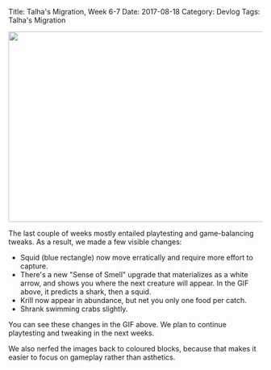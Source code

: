 Title: Talha's Migration, Week 6-7
Date: 2017-08-18
Category: Devlog
Tags: Talha's Migration

<a href="http://i.imgur.com/Xw5LHIs.gif"><img src="http://i.imgur.com/Xw5LHIs.gif" width="672" height="378" /></a>

The last couple of weeks mostly entailed playtesting and game-balancing tweaks. As a result, we made a few visible changes:

- Squid (blue rectangle) now move erratically and require more effort to capture.
- There's a new "Sense of Smell"  upgrade that materializes as a white arrow, and shows you where the next creature will appear. In the GIF above, it predicts a shark, then a squid.
- Krill now appear in abundance, but net you only one food per catch.
- Shrank swimming crabs slightly.

You can see these changes in the GIF above. We plan to continue playtesting and tweaking in the next weeks.

We also nerfed the images back to coloured blocks, because that makes it easier to focus on gameplay rather than asthetics.